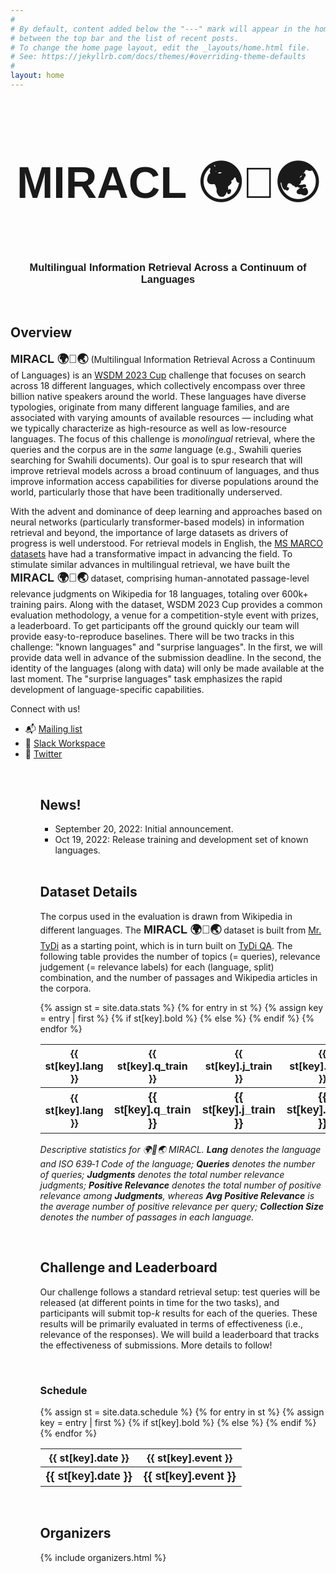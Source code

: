 ```yaml
---
#
# By default, content added below the "---" mark will appear in the home page
# between the top bar and the list of recent posts.
# To change the home page layout, edit the _layouts/home.html file.
# See: https://jekyllrb.com/docs/themes/#overriding-theme-defaults
#
layout: home
---
```

<div style="font-family: 'Source Sans Pro', sans-serif; background: url('/images/banner_no_text.png') no-repeat; background-size: cover; user-select: none;">
    <center>
        <h2 style="font-size: 70px" class="blackpar_title" > MIRACL 🌍🙌🌏 </h2>
        <h3 class="blackpar_title">Multilingual Information Retrieval Across a Continuum of Languages</h3>
    </center>
</div>
<br>
<h2 class="blackpar_title" id="overview">Overview</h2>
<p>
<b style="font-family: 'Source Sans Pro', sans-serif; font-size: 18px"> MIRACL 🌍🙌🌏</b> (Multilingual Information Retrieval Across a Continuum of Languages) is an <a href="https://www.wsdm-conference.org/2023/program/wsdm-cup">WSDM 2023 Cup</a> challenge that focuses on search across 18 different languages, which collectively encompass over three billion native speakers around the world.
These languages have diverse typologies, originate from many different language families, and are associated with varying amounts of available resources &mdash; including what we typically characterize as high-resource as well as low-resource languages.
The focus of this challenge is <i>monolingual</i> retrieval, where the queries and the corpus are in the <i>same</i> language (e.g., Swahili queries searching for Swahili documents).
Our goal is to spur research that will improve retrieval models across a broad continuum of languages, and thus improve information access capabilities for diverse populations around the world, particularly those that have been traditionally underserved.
</p>
<p>
With the advent and dominance of deep learning and approaches based on neural networks (particularly transformer-based models) in information retrieval and beyond, the importance of large datasets as drivers of progress is well understood.
For retrieval models in English, the <a href="https://microsoft.github.io/msmarco/">MS MARCO datasets</a> have had a transformative impact in advancing the field.
To stimulate similar advances in multilingual retrieval, we have built the <b style="font-family: 'Source Sans Pro', sans-serif; font-size: 18px"> MIRACL 🌍🙌🌏</b> dataset, comprising human-annotated passage-level relevance judgments on Wikipedia for 18 languages, totaling over 600k+ training pairs.
Along with the dataset, WSDM 2023 Cup provides a common evaluation methodology, a venue for a competition-style event with prizes, a leaderboard.
To get participants off the ground quickly our team will provide easy-to-reproduce baselines.
There will be two tracks in this challenge: "known languages" and "surprise languages".
In the first, we will provide data well in advance of the submission deadline.
In the second, the identity of the languages (along with data) will only be made available at the last moment.
The "surprise languages" task emphasizes the rapid development of language-specific capabilities.
</p>

<p>
Connect with us!
<ul>
<li>📬 <a href="https://forms.gle/aCbjRQ9CPeXViWcaA">Mailing list</a></li> 
<li> 💬 <a href="https://join.slack.com/t/slack-zlr3806/shared_invite/zt-1i2xm1602-kSoVt0MUNUSDln_VMoMHDg">Slack Workspace</a></li> 
<li> 📣 <a href="https://twitter.com/project_miracl?s=21&t=Qf9LrVerhhN1hsXs1gdWhw">Twitter</a></li> 
<ul>
</p>
<br>

<h2 class="blackpar_title" id="overview">News!</h2>

<ul>
  <li>September 20, 2022: Initial announcement.</li>
  <li>Oct 19, 2022: Release training and development set of known languages.</li>
</ul>
<br>
<h2 class="blackpar_title" id="data">Dataset Details</h2>
<p>
The corpus used in the evaluation is drawn from Wikipedia in different languages.
The <b style="font-family: 'Source Sans Pro', sans-serif; font-size: 18px"> MIRACL 🌍🙌🌏</b> dataset is built from <a href="https://aclanthology.org/2021.mrl-1.12/">Mr. TyDi</a> as a starting point, which is in turn built on <a href="https://aclanthology.org/2020.tacl-1.30/">TyDi QA</a>.
The following table provides the number of topics (= queries), relevance judgement (= relevance labels) for each (language, split) combination, and the number of passages and Wikipedia articles in the corpora.
</p>
<table>
  {% assign st = site.data.stats %}
          {% for entry in st %}
              {% assign key = entry | first %}
              {% if st[key].bold %}
                <tr>
                  <th><b>{{ st[key].lang }}</b></th>
                  <th><b>{{ st[key].q_train }}</b></th>
                  <th><b>{{ st[key].j_train }}</b></th>
                  <th><b>{{ st[key].q_dev }}</b></th>
                  <th><b>{{ st[key].j_dev }}</b></th>
                  <th><b>{{ st[key].q_test_a}}</b></th>
                  <th><b>{{ st[key].j_test_a }}</b></th>
                  <th><b>{{ st[key].q_test_b }}</b></th>
                  <th><b>{{ st[key].j_test_b }}</b></th>
                  <th><b>{{ st[key].n_passage }}</b></th>
                  <th><b>{{ st[key].n_article }}</b></th>
                </tr>
              {% else %}
                <tr>
                  <th><b>{{ st[key].lang }}</b></th>
                  <th style="font-family: 'Source Sans Pro', sans-serif; font-size: 18px">{{ st[key].q_train }}</th>
                  <th style="font-family: 'Source Sans Pro', sans-serif; font-size: 18px">{{ st[key].j_train }}</th>
                  <th style="font-family: 'Source Sans Pro', sans-serif; font-size: 18px">{{ st[key].q_dev }}</th>
                  <th style="font-family: 'Source Sans Pro', sans-serif; font-size: 18px">{{ st[key].j_dev }}</th>
                  <th style="font-family: 'Source Sans Pro', sans-serif; font-size: 18px">{{ st[key].q_test_a }}</th>
                  <th style="font-family: 'Source Sans Pro', sans-serif; font-size: 18px">{{ st[key].j_test_a }}</th>
                  <th style="font-family: 'Source Sans Pro', sans-serif; font-size: 18px">{{ st[key].q_test_b }}</th>
                  <th style="font-family: 'Source Sans Pro', sans-serif; font-size: 18px">{{ st[key].j_test_b }}</th>
                  <th style="font-family: 'Source Sans Pro', sans-serif; font-size: 18px">{{ st[key].n_passage }}</th>
                  <th style="font-family: 'Source Sans Pro', sans-serif; font-size: 18px">{{ st[key].n_article }}</th>
                </tr>
              {% endif %}
          {% endfor %}
</table>
<p><i>
	Descriptive statistics for 🌍🙌🌏 MIRACL. <b>Lang</b> denotes the language and ISO 639‑1 Code of the language; <b>Queries</b> denotes the number of queries; <b>Judgments</b> denotes the total number relevance judgments; <b>Positive Relevance</b> denotes the total number of positive relevance among <b>Judgments</b>, whereas <b>Avg Positive Relevance</b> is the average number of positive relevance per query; <b>Collection Size</b> denotes the number of passages in each language.
</i></p>
<br/>
<h2 class="blackpar_title" id="leaderboard">Challenge and Leaderboard</h2>
<p>
Our challenge follows a standard retrieval setup: test queries will be released (at different points in time for the two tasks), and participants will submit top-<i>k</i> results for each of the queries.
These results will be primarily evaluated in terms of effectiveness (i.e., relevance of the responses).
We will build a leaderboard that tracks the effectiveness of submissions.
More details to follow!
</p>
<br>
<h3 class="blackpar_title" id="schedule">Schedule</h3>
<table>
  {% assign st = site.data.schedule %}
          {% for entry in st %}
              {% assign key = entry | first %}
              {% if st[key].bold %}
                <tr>
                  <th><b>{{ st[key].date }}</b></th>
                  <th><b>{{ st[key].event }}</b></th>
                </tr>
              {% else %}
                <tr>
                  <th style="font-family: 'Source Sans Pro', sans-serif; font-size: 18px">{{ st[key].date }}</th>
                  <th style="font-family: 'Source Sans Pro', sans-serif; font-size: 18px">{{ st[key].event }}</th>
                </tr>
              {% endif %}
          {% endfor %}
</table>
<br/>
<h2 class="blackpar_title" id="organizers">Organizers</h2>
<div class="row_perso">
    <p>
        {% include organizers.html %}
    </p>
</div>
